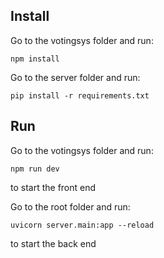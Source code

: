 ## Install

Go to the votingsys folder and run:

```
npm install
```

Go to the server folder and run:

```
pip install -r requirements.txt
```

## Run

Go to the votingsys folder and run:

```
npm run dev
```

to start the front end

Go to the root folder and run:

```
uvicorn server.main:app --reload
```

to start the back end

